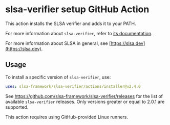 # slsa-verifier setup GitHub Action

This action installs the SLSA verifier and adds it to your PATH.

For more information about `slsa-verifier`, refer to [its documentation](https://github.com/slsa-framework/slsa-verifier#verification-of-provenance).

For more information about SLSA in general, see [https://slsa.dev](https://slsa.dev).

## Usage

To install a specific version of `slsa-verifier`, use:

```yaml
uses: slsa-framework/slsa-verifier/actions/installer@v2.4.0
```

See https://github.com/slsa-framework/slsa-verifier/releases for the list of available `slsa-verifier` releases. Only versions greater or equal to 2.0.1 are supported.

This action requires using GitHub-provided Linux runners.
